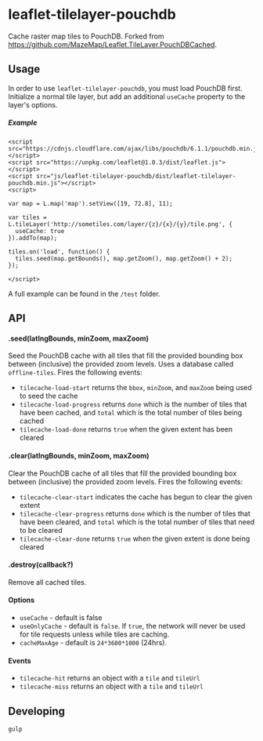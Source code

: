 # leaflet-tilelayer-pouchdb
Cache raster map tiles to PouchDB. Forked from https://github.com/MazeMap/Leaflet.TileLayer.PouchDBCached.

## Usage
In order to use `leaflet-tilelayer-pouchdb`, you must load PouchDB first. Initialize a normal tile layer, but
add an additional `useCache` property to the layer's options.

##### Example
````
<script src="https://cdnjs.cloudflare.com/ajax/libs/pouchdb/6.1.1/pouchdb.min.js"></script>
<script src="https://unpkg.com/leaflet@1.0.3/dist/leaflet.js"></script>
<script src="js/leaflet-tilelayer-pouchdb/dist/leaflet-tilelayer-pouchdb.min.js"></script>
<script>

var map = L.map('map').setView([19, 72.8], 11);

var tiles = L.tileLayer('http://sometiles.com/layer/{z}/{x}/{y}/tile.png', {
  useCache: true
}).addTo(map);

tiles.on('load', function() {
  tiles.seed(map.getBounds(), map.getZoom(), map.getZoom() + 2);
});

</script>
````

A full example can be found in the `/test` folder.


## API
#### .seed(latlngBounds, minZoom, maxZoom)
Seed the PouchDB cache with all tiles that fill the provided bounding box between (inclusive) the provided zoom levels.
Uses a database called `offline-tiles`. Fires the following events:
  + `tilecache-load-start` returns the `bbox`, `minZoom`, and `maxZoom` being used to seed the cache
  + `tilecache-load-progress` returns `done` which is the number of tiles that have been cached, and `total` which is the total number of tiles being cached
  + `tilecache-load-done` returns `true` when the given extent has been cleared


#### .clear(latlngBounds, minZoom, maxZoom)
Clear the PouchDB cache of all tiles that fill the provided bounding box between (inclusive) the provided zoom levels. Fires the following events:
  + `tilecache-clear-start` indicates the cache has begun to clear the given extent
  + `tilecache-clear-progress` returns `done` which is the number of tiles that have been cleared, and `total` which is the total number of tiles that need to be cleared
  + `tilecache-clear-done` returns `true` when the given extent is done being cleared

#### .destroy(callback?)
Remove all cached tiles.

#### Options
  + `useCache` - default is false
  + `useOnlyCache` - default is `false`. If `true`, the network will never be used for tile requests unless while tiles are caching.
  + `cacheMaxAge` - default is `24*3600*1000` (24hrs).

#### Events
  + `tilecache-hit` returns an object with a `tile` and `tileUrl`
  + `tilecache-miss` returns an object with a `tile` and `tileUrl`


## Developing
`gulp`

